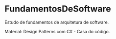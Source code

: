 # FundamentosDeSoftware
Estudo de fundamentos de arquitetura de software.

Material: Design Patterns com C# - Casa do código. 
